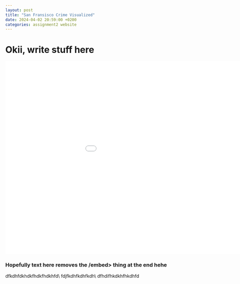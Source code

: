 ```yaml
---
layout: post
title: "San Fransisco Crime Visualized"
date: 2024-04-02 20:59:00 +0200
categories: assignment2 website
---
```


# Okii, write stuff here

<embed 
       type="text/html" 
       src="/graphs/hour.html"
       width="1100"
       height="600"
       >

### Hopefully text here removes the /embed> thing at the end hehe

dfkdhfdkhdkfhdkfhdkhfd\\
fdjfkdhfkdhfkdh\\
dfhdifhkdkhfhkdhfd
